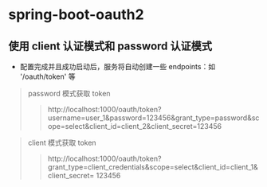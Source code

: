 # spring-boot-oauth2

## 使用 client 认证模式和 password 认证模式

* 配置完成并且成功启动后，服务将自动创建一些 endpoints：如 '/oauth/token' 等
> password 模式获取 token
>> http://localhost:1000/oauth/token?username=user_1&password=123456&grant_type=password&scope=select&client_id=client_2&client_secret=123456

> client 模式获取 token
>> http://localhost:1000/oauth/token?grant_type=client_credentials&scope=select&client_id=client_1&client_secret= 123456